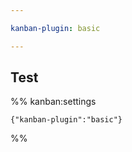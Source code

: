 ```yaml
---

kanban-plugin: basic

---
```


## Test





%% kanban:settings
```
{"kanban-plugin":"basic"}
```
%%